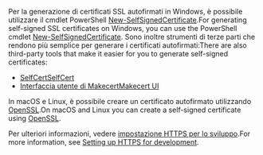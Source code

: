 <span data-ttu-id="a86d6-101">Per la generazione di certificati SSL autofirmati in Windows, è possibile utilizzare il cmdlet PowerShell [New-SelfSignedCertificate](https://technet.microsoft.com/itpro/powershell/windows/pki/new-selfsignedcertificate).</span><span class="sxs-lookup"><span data-stu-id="a86d6-101">For generating self-signed SSL certificates on Windows, you can use the PowerShell cmdlet [New-SelfSignedCertificate](https://technet.microsoft.com/itpro/powershell/windows/pki/new-selfsignedcertificate).</span></span> <span data-ttu-id="a86d6-102">Sono inoltre strumenti di terze parti che rendono più semplice per generare i certificati autofirmati:</span><span class="sxs-lookup"><span data-stu-id="a86d6-102">There are also third-party tools that make it easier for you to generate self-signed certificates:</span></span>

* [<span data-ttu-id="a86d6-103">SelfCert</span><span class="sxs-lookup"><span data-stu-id="a86d6-103">SelfCert</span></span>](https://www.pluralsight.com/blog/software-development/selfcert-create-a-self-signed-certificate-interactively-gui-or-programmatically-in-net)
* [<span data-ttu-id="a86d6-104">Interfaccia utente di Makecert</span><span class="sxs-lookup"><span data-stu-id="a86d6-104">Makecert UI</span></span>](http://makecertui.codeplex.com/)

<span data-ttu-id="a86d6-105">In macOS e Linux, è possibile creare un certificato autofirmato utilizzando [OpenSSL](https://www.openssl.org/).</span><span class="sxs-lookup"><span data-stu-id="a86d6-105">On macOS and Linux you can create a self-signed certificate using [OpenSSL](https://www.openssl.org/).</span></span>

<span data-ttu-id="a86d6-106">Per ulteriori informazioni, vedere [impostazione HTTPS per lo sviluppo](xref:security/https).</span><span class="sxs-lookup"><span data-stu-id="a86d6-106">For more information, see [Setting up HTTPS for development](xref:security/https).</span></span>
